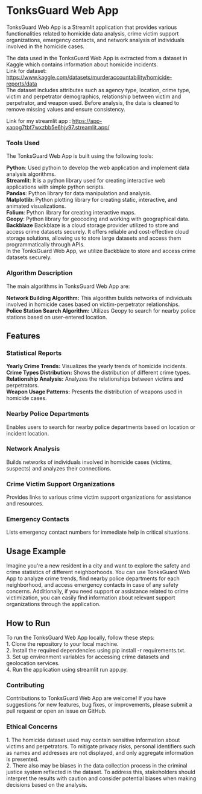 <h1>TonksGuard Web App</h1>

TonksGuard Web App is a Streamlit application that provides various functionalities related to homicide data analysis, crime victim support organizations, emergency contacts, and network analysis of individuals involved in the homicide cases.

The data used in the TonksGuard Web App is extracted from a dataset in Kaggle which contains information about homicide incidents.<br />
Link for dataset: https://www.kaggle.com/datasets/murderaccountability/homicide-reports/data<br />
The dataset includes attributes such as agency type, location, crime type, victim and perpetrator demographics, relationship between victim and perpetrator, and weapon used. Before analysis, the data is cleaned to remove missing values and ensure consistency.

Link for my streamlit app : https://app-xappg7tbf7wxzbb5e6hjv97.streamlit.app/

<h3>Tools Used</h3>
The TonksGuard Web App is built using the following tools:

<b>Python</b>: Used pythoin to develop the web application and implement data analysis algorithms. <br />
<b>Streamlit</b>: It is a python library used for creating interactive web applications with simple python scripts.<br />
<b>Pandas</b>: Python library for data manipulation and analysis.<br />
<b>Matplotlib</b>: Python plotting library for creating static, interactive, and animated visualizations.<br />
<b>Folium</b>: Python library for creating interactive maps.<br />
<b>Geopy</b>: Python library for geocoding and working with geographical data. <br />
<b>Backblaze</b>
Backblaze is a cloud storage provider utilized to store and access crime datasets securely. It offers reliable and cost-effective cloud storage solutions, allowing us to store large datasets and access them programmatically through APIs.<br />
In the TonksGuard Web App, we utilize Backblaze to store and access crime datasets securely. 

<h3>Algorithm Description</h3>
The main algorithms in TonksGuard Web App are:

<b>Network Building Algorithm:</b> This algorithm builds networks of individuals involved in homicide cases based on victim-perpetrator relationships.<br />
<b>Police Station Search Algorithm:</b> Utilizes Geopy to search for nearby police stations based on user-entered location.

<h2>Features</h2>

<h3>Statistical Reports</h3>

<b>Yearly Crime Trends:</b> Visualizes the yearly trends of homicide incidents.<br />
<b>Crime Types Distribution:</b> Shows the distribution of different crime types.<br />
<b>Relationship Analysis:</b> Analyzes the relationships between victims and perpetrators.<br />
<b>Weapon Usage Patterns:</b> Presents the distribution of weapons used in homicide cases.

<h3>Nearby Police Departments</h3>
Enables users to search for nearby police departments based on location or incident location.

<h3>Network Analysis</h3>
Builds networks of individuals involved in homicide cases (victims, suspects) and analyzes their connections.

<h3>Crime Victim Support Organizations</h3>
Provides links to various crime victim support organizations for assistance and resources.

<h3>Emergency Contacts</h3>
Lists emergency contact numbers for immediate help in critical situations.

<h2>Usage Example</h2>
Imagine you're a new resident in a city and want to explore the safety and crime statistics of different neighborhoods. You can use TonksGuard Web App to analyze crime trends, find nearby police departments for each neighborhood, and access emergency contacts in case of any safety concerns. Additionally, if you need support or assistance related to crime victimization, you can easily find information about relevant support organizations through the application.

<h2>How to Run</h2>
To run the TonksGuard Web App locally, follow these steps:<br />
1. Clone the repository to your local machine.<br />
2. Install the required dependencies using pip install -r requirements.txt.<br />
3. Set up environment variables for accessing crime datasets and geolocation services.<br />
4. Run the application using streamlit run app.py.

<h3>Contributing</h3>
Contributions to TonksGuard Web App are welcome! If you have suggestions for new features, bug fixes, or improvements, please submit a pull request or open an issue on GitHub.

<h3>Ethical Concerns</h3>
1. The homicide dataset used may contain sensitive information about victims and perpetrators. To mitigate privacy risks, personal identifiers such as names and addresses are not displayed, and only aggregate information is presented.<br />
2. There also may be biases in the data collection process in the criminal justice system reflected in the dataset. To address this, stakeholders should interpret the results with caution and consider potential biases when making decisions based on the analysis.


